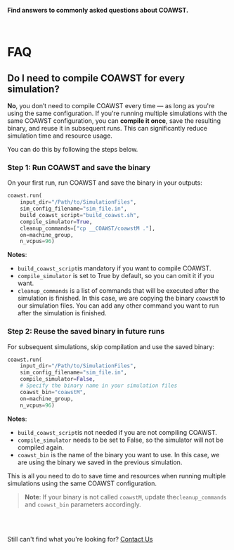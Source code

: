 **Find answers to commonly asked questions about COAWST.**

<br>

# FAQ

## Do I need to compile COAWST for every simulation?

**No**, you don’t need to compile COAWST every time — as long as you're using
the same configuration.
If you're running multiple simulations with the same COAWST configuration, you
can **compile it once**, save the resulting binary, and reuse it in subsequent
runs. This can significantly reduce simulation time and resource usage.

You can do this by following the steps below.

### Step 1: Run COAWST and save the binary

On your first run, run COAWST and save the binary in your outputs:

```python
coawst.run(
    input_dir="/Path/to/SimulationFiles",
    sim_config_filename="sim_file.in",
    build_coawst_script="build_coawst.sh",
    compile_simulator=True,
    cleanup_commands=["cp __COAWST/coawstM ."],
    on=machine_group,
    n_vcpus=96)
```

**Notes**:
- `build_coawst_script`is mandatory if you want to compile COAWST.
- `compile_simulator` is set to True by default, so you can omit it if you want.
- `cleanup_commands` is a list of commands that will be executed after the simulation
  is finished. In this case, we are copying the binary `coawstM` to our simulation
  files. You can add any other command you want to run after the simulation is finished.


### Step 2: Reuse the saved binary in future runs

For subsequent simulations, skip compilation and use the saved binary:

```python
coawst.run(
    input_dir="/Path/to/SimulationFiles",
    sim_config_filename="sim_file.in",
    compile_simulator=False,
    # Specify the binary name in your simulation files
    coawst_bin="coawstM",
    on=machine_group,
    n_vcpus=96)
```
**Notes**:
- `build_coawst_script`is not needed if you are not compiling COAWST.
- `compile_simulator` needs to be set to False, so the simulator will not be compiled again.
- `coawst_bin` is the name of the binary you want to use. In this case, we are using
  the binary we saved in the previous simulation.

This is all you need to do to save time and resources when running multiple simulations
using the same COAWST configuration.

> **Note**: If your binary is not called `coawstM`, update the`cleanup_commands` and `coawst_bin` parameters accordingly.

<br>
<br>

Still can't find what you're looking for? [Contact Us](mailto:support@inductiva.ai)
